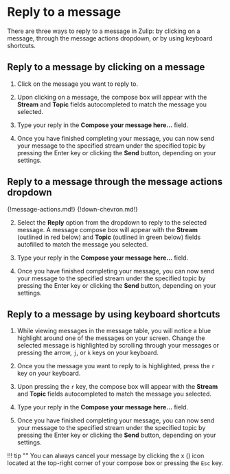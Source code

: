 # Reply to a message
There are three ways to reply to a message in Zulip: by clicking on a
message, through the message actions dropdown, or by using keyboard
shortcuts.

## Reply to a message by clicking on a message
1. Click on the message you want to reply to.

2. Upon clicking on a message, the compose box will appear with the
**Stream** and **Topic** fields autocompleted to match the message you
selected.

3. Type your reply in the **Compose your message here...** field.

4. Once you have finished completing your message, you can now send your
message to the specified stream under the specified topic by pressing the
Enter key or clicking the **Send** button, depending on your settings.

## Reply to a message through the message actions dropdown
{!message-actions.md!}
{!down-chevron.md!}

2. Select the **Reply** option from the dropdown to reply to the selected
message. A message compose box will appear with the **Stream** (outlined in red
below) and **Topic** (outlined in green below) fields autofilled to match the
message you selected.

3. Type your reply in the **Compose your message here...** field.

4. Once you have finished completing your message, you can now send your
message to the specified stream under the specified topic by pressing the
Enter key or clicking the **Send** button, depending on your settings.

## Reply to a message by using keyboard shortcuts
1. While viewing messages in the message table, you will notice a blue
highlight around one of the messages on your screen. Change the selected
message is highlighted by scrolling through your messages or pressing the
arrow, `j`, or `k` keys on your keyboard.

2. Once you the message you want to reply to is highlighted, press the `r`
key on your keyboard.

2. Upon pressing the `r` key, the compose box will appear with the
**Stream** and **Topic** fields autocompleted to match the message you
selected.

3. Type your reply in the **Compose your message here...** field.

4. Once you have finished completing your message, you can now send your
message to the specified stream under the specified topic by pressing the
Enter key or clicking the **Send** button, depending on your settings.

!!! tip ""
    You can always cancel your message by clicking the x (<i
    class="fa fa-times"></i>) icon located at the top-right
    corner of your compose box or pressing the `Esc` key.
